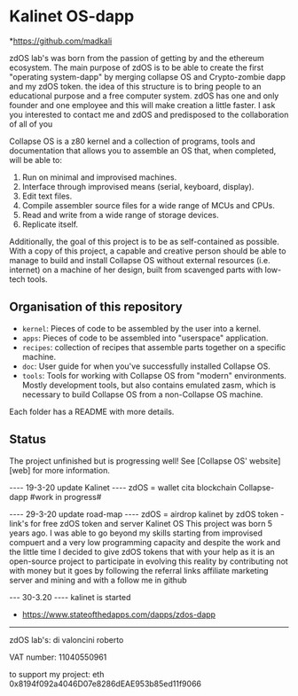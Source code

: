 # Kalinet OS-dapp

*https://github.com/madkali

zdOS lab's was born from the passion of getting by and the ethereum ecosystem.
The main purpose of zdOS is to be able to create the first "operating system-dapp" by merging collapse OS and Crypto-zombie dapp and my zdOS token.
the idea of ​​this structure is to bring people to an educational purpose and a free computer system.
zdOS has one and only founder and one employee and this will make creation a little faster.
I ask you interested to contact me and zdOS and predisposed to the collaboration of all of you

Collapse OS is a z80 kernel and a collection of programs, tools and
documentation that allows you to assemble an OS that, when completed, will be
able to:

1. Run on minimal and improvised machines.
2. Interface through improvised means (serial, keyboard, display).
3. Edit text files.
4. Compile assembler source files for a wide range of MCUs and CPUs.
5. Read and write from a wide range of storage devices.
6. Replicate itself.

Additionally, the goal of this project is to be as self-contained as possible.
With a copy of this project, a capable and creative person should be able to
manage to build and install Collapse OS without external resources (i.e.
internet) on a machine of her design, built from scavenged parts with low-tech
tools.

## Organisation of this repository

* `kernel`: Pieces of code to be assembled by the user into a kernel.
* `apps`: Pieces of code to be assembled into "userspace" application.
* `recipes`: collection of recipes that assemble parts together on a specific
             machine.
* `doc`: User guide for when you've successfully installed Collapse OS.
* `tools`: Tools for working with Collapse OS from "modern" environments. Mostly
           development tools, but also contains emulated zasm, which is
           necessary to build Collapse OS from a non-Collapse OS machine.

Each folder has a README with more details.

## Status

The project unfinished but is progressing well! See [Collapse OS' website][web]
for more information.

[libz80]: https://https://github.com/madkali

----  19-3-20 update Kalinet  ----
zdOS = wallet cita blockchain
Collapse-dapp #work in progress#

----  29-3-20 update road-map  ----
zdOS = airdrop kalinet by zdOS token
-link's for free zdOS token and server
Kalinet OS
This project was born 5 years ago.
I was able to go beyond my skills starting from improvised compuert and a very low programming capacity and despite the work and the little time I decided to give zdOS tokens that with your help as it is an open-source project to participate in evolving this reality by contributing not with money but it goes by following the referral links affiliate marketing server and mining and with a follow me in github

---  30-3.20 ----
kalinet is started
- https://www.stateofthedapps.com/dapps/zdos-dapp

-----------------------------------------------------------------------------------------------------------------------------
zdOS lab's:
di valoncini roberto

VAT number:
11040550961

to support my project:
eth 0x8194f092a4046D07e8286dEAE953b85ed11f9066

